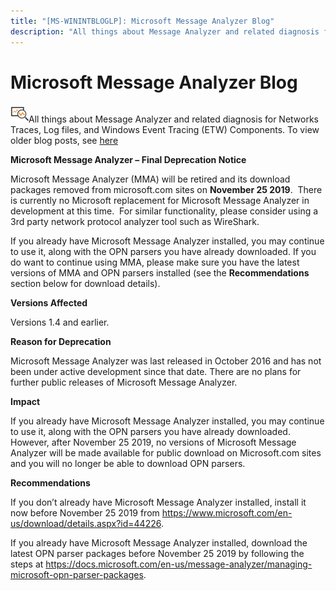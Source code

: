 ```yaml
---
title: "[MS-WININTBLOGLP]: Microsoft Message Analyzer Blog"
description: "All things about Message Analyzer and related diagnosis for Networks Traces, Log files, and Windows Event Tracing (ETW) Components.   Microsoft"
---
```


# Microsoft Message Analyzer Blog

<p> </p>
<p><img id="Picture 2" src="MS-WININTBLOGLP_files/image001.png">All
things about Message Analyzer and related diagnosis for Networks Traces, Log
files, and Windows Event Tracing (ETW) Components. To view older blog posts, see <span><a href="https://web.archive.org/web/20190421060957/https://blogs.technet.microsoft.com/messageanalyzer/">here</a></span> </p>

<p><b>Microsoft Message Analyzer – Final Deprecation Notice </b></p>

<p>Microsoft Message Analyzer (MMA) will be retired and its
download packages removed from microsoft.com sites on <b>November 25 2019</b>. 
There is currently no Microsoft replacement for Microsoft Message Analyzer in
development at this time.  For similar functionality, please consider using a
3rd party network protocol analyzer tool such as WireShark. </p>

<p>If you already have Microsoft Message Analyzer installed,
you may continue to use it, along with the OPN parsers you have already
downloaded. If you do want to continue using MMA, please make sure you have the
latest versions of MMA and OPN parsers installed (see the <b>Recommendations</b>
section below for download details).</p>

<p><b>Versions Affected</b></p>

<p>Versions 1.4 and earlier.</p>

<p><b>Reason for Deprecation</b></p>

<p>Microsoft Message Analyzer was last released in October 2016
and has not been under active development since that date. There are no plans
for further public releases of Microsoft Message Analyzer. </p>

<p><b>Impact</b></p>

<p>If you already have Microsoft Message Analyzer installed,
you may continue to use it, along with the OPN parsers you have already
downloaded. However, after November 25 2019, no versions of Microsoft Message Analyzer
will be made available for public download on Microsoft.com sites and you will
no longer be able to download OPN parsers. </p>

<p><b>Recommendations</b></p>

<p>If you don’t already have Microsoft Message Analyzer
installed, install it now before November 25 2019 from <span><a href="https://www.microsoft.com/en-us/download/details.aspx?id=44226">https://www.microsoft.com/en-us/download/details.aspx?id=44226</a></span>.
</p>

<p>If you already have Microsoft Message Analyzer installed,
download the latest OPN parser packages before November 25 2019 by following
the steps at <span><a href="https://docs.microsoft.com/en-us/message-analyzer/managing-microsoft-opn-parser-packages">https://docs.microsoft.com/en-us/message-analyzer/managing-microsoft-opn-parser-packages</a></span>.
</p>


                